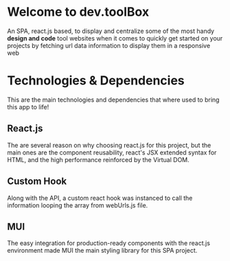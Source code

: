 # **Welcome to dev.toolBox**

An SPA, react.js based, to display and centralize some of the most handy **design and code** tool websites when it comes to quickly get started on your projects by fetching url data information to display them in a responsive web

# Technologies & Dependencies

This are the main technologies and dependencies that where used to bring this app to life!

## React.js

The are several reason on why choosing react.js for this project, but the main ones are the component reusability, react's JSX extended syntax for HTML, and the high performance reinforced by the Virtual DOM.

## Custom Hook

Along with the API, a custom react hook was instanced to call the information looping the array from webUrls.js file.

## MUI

The easy integration for production-ready components with the react.js environment made MUI the main styling library for this SPA project.
